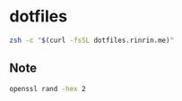 # dotfiles

```zsh
zsh -c "$(curl -fsSL dotfiles.rinrin.me)"
```

## Note

```zsh
openssl rand -hex 2
```

